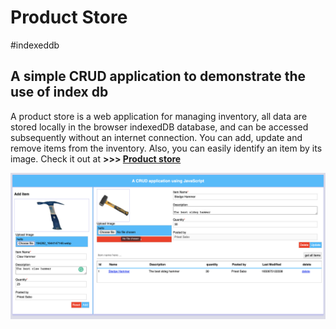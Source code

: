 # Product Store

#indexeddb

## A simple CRUD application to demonstrate the use of index db

A product store is a web application for managing inventory, all data are stored locally in the browser indexedDB database, and can be accessed subsequently without an internet connection. You can add, update and remove items from the inventory. Also, you can easily identify an item by its image.
Check it out at **>>> [Product store](https://product-store.surge.sh/)**

![Product store](screen%20shot.png "Snapshot")
